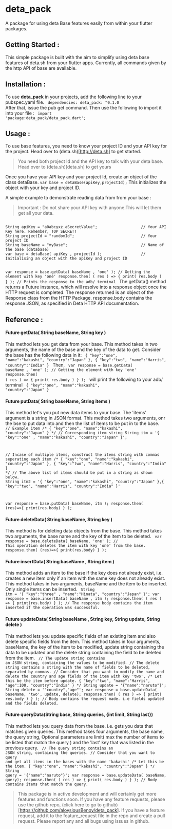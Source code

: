 # deta_pack

A package for using deta Base features easily from within your flutter packages.

## Getting Started :

This simple package is built with the aim to simplify using deta base features of deta.sh from your flutter apps.
Currently, all commands given by the http API of base are available.

## Installation :

To use <b>deta_pack</b> in your projects, add the following line to your <a>pubspec.yaml</a> file.
<code>
dependencies:
    deta_pack: ^0.1.0
</code>
After that, issue the pub get command.
Then use the following to import it into your file :
<code> import 'package:deta_pack/deta_pack.dart';</code>

## Usage :
To use base features, you need to know your project ID and your API key for the project.
Head over to (deta.sh)[http://deta.sh] to get started.
> You need both project Id and the API key to talk with your deta base. Head over to (deta.sh)[deta.sh] to get yours

Once you have your API key and your project Id, create an object of the class detaBase.
<code>var base = detaBase(apiKey,projectId);</code>
This initializes the object with your key and project ID.

A simple example to demonstrate reading data from from your base :
> Important : Do not share your API key with anyone.This will let them get all your data.

<code>
String apiKey = "a0abcyxz_aSecretValue";                   // Your API Key here. Remember, TOP SECRET!
String projectId = "randomId";                             // Your project ID
String baseName = "myBase";                                // Name of the base (database)
var base = detaBase( apiKey , projectId );                 // Initialising an object with the apiKey and project ID

var response = base.getData( baseName , 'one' );           // Getting the element with key 'one'
response.then( ( res ) => { print( res.body ) } );         // Prints the response to the adb/ terminal 
</code>
The getData() method returns a Future instance, which will resolve into a response object once the HTTP request is completed.
The response returned is an object of the Response class from the HTTP Package. response.body  contains the response JSON, as specified in Deta HTTP API documentation.

## Reference :

#### Future<Response> getData( String baseName, String key )
This method lets you get data from your base.
This method takes in two arguments, the name of the base and the key of the data to get. 
 Consider the base has the following data in it:
<code>
{
"key":"one",
"name":"kakashi",
"country":"Japan"
},
{
"key":"two",
"name":"Harris",
"country":"India"
}
</code>
Then,
<code>
var response = base.getData( baseName , 'one' );           // Getting the element with key 'one'
response.then( ( res ) => { print( res.body ) } ); 
</code>
will print the following to your adb/ terminal 
<code>
{
"key":"one",
"name":"kakashi",
"country":"Japan"
}
</code>


#### Future<Response> putData( String baseName, String items )
This method let's you put new data items to your base. The 'items' argument is a string in JSON format.
This method takes two arguments, onr the bse to put data into and then the list of items to be put in to the base.
<code>
// Example item
/* {
"key":"one",
"name":"kakashi",
"country":"Japan"
}
*/
// Corresponding item string 
String itm = '{ "key":"one" , "name":"kakashi", "country":"Japan" }';

// Incase of multiple items, construct the items string with commas seperating each item
/* 
{
"key":"one",
"name":"kakashi",
"country":"Japan"
},
{
"key":"two",
"name":"Harris",
"country":"India"
}
*/
// The above list of items should be put in a string as shown below.
String itm2 = '{ "key":"one", "name":"kakashi", "country":"Japan" },{ "key":"two", "name":"Harris", "country":"India" }'

var response = base.putData( baseName, itm );
response.then( (res)=>{ print(res.body) } );
</code>

#### Future<Response> deleteData( String baseName, String key )
This method is for deleting data objects from the base.
This method takes two arguments, the base name and the key of the item to be deleted.
<code>
var response = base.deleteData( baseName, 'one' );    // This operation deletes the item with key 'one' from the base.
response.then( (res)=>{ print(res.body) } );
</code>

#### Future<Response> insertData( String baseName , String  item )
This method adds an item to the base if the key does not already exist, i.e. creates a new item only if an item with the same key does not already exist.
This method takes in two arguments, baseName and the item to be inserted. Only single items can be inserted.
<code>
String itm = '{ "key":"three" , "name":"Hinata", "country":"Japan" }';
var response = base.insertData( baseName , itm );
response.then( ( res ) => { print(res.body) } );  // The response body contains the item inserted if the operation was successful.
</code>

#### Future<Response> updateData( String baseName , String key, String update, String delete )
This method lets you update specific fields of an existing item and also delete specific fields from the item.
This method takes in four arguments, baseName, the key of the item to be modified, update string containing the data to be updated and
the delete string containing the field to be deleted from the item.
 <code>
 // The update string contains an JSON string, containing the values to be modified.
 // The delete string contains a string with the name of fields to be deleted, separated by commas.
 // Consider that you want to modify the name and delete the country and age fields of the item with key 'two',
 /*
 Let this be the item before update.
 {
 "key":"two",
 "name":"Harris",
 "age":100,
 "country":"India"
 }
 */ 
 String update = '{"name":"naruto"}';
 String delete = '"country","age"';
 var response = base.updateData( baseName, 'two', update, delete);
 response.then( ( res ) => { print( res.body ) } );    // Body contains the request made. i.e fields updated and the fields deleted.
 </code>
 
 #### Future<Response> queryData(String base, String queries, {int limit, String last})
 This method lets you query data from the base. i.e. gets you data that matches given queries.
 This method takes four arguments, the base name, the query string, 
 Optional parameters are limit( max the number of items to be listed that match the query ) and the 'last' key that was listed in the previous query.
<code>
 // The query string contains an JSON string, containing the queries.
 // Consider that you want to query and get all items in the bases with the name 'kakashi'
 /*
 Let this be the item.
 {
 "key":"one",
 "name":"kakashi",
 "country":"Japan"
 }
 */ 
 String query = '{"name":"naruto"}';
 var response = base.updateData( baseName, query);
 response.then( ( res ) => { print( res.body ) } );    // Body contains items that match the query.
 </code> 
 
 
> This package is in active development and will certainly get more features and functions soon. If you have any feature requests, please use the github repo,
> (click here to go to github)[https://github.com/aloysiousBenoy/deta_pack].
> If you have a feature request, add it to the feature_request file in the repo and create a pull request. 
> Please report any and all bugs using issues in github.

